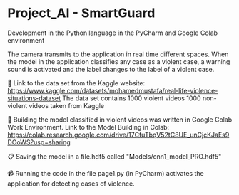 # Project_AI - SmartGuard
Development in the Python language in the PyCharm and Google Colab environment

The camera transmits to the application in real time different spaces.
When the model in the application classifies any case as a violent case, a warning sound is activated and the label changes to the label of a violent case.


🔗 Link to the data set from the Kaggle website:
https://www.kaggle.com/datasets/mohamedmustafa/real-life-violence-situations-dataset
The data set contains 1000 violent videos 1000 non-violent videos taken from Kaggle

🔨 Building the model classified in violent videos was written in Google Colab Work Environment.
Link to the Model Building in Colab: https://colab.research.google.com/drive/17CfuTbqV52tC8UE_unCjcKJaEs9DOoWS?usp=sharing

📋 Saving the model in a file.hdf5 called "Models/cnn1_model_PRO.hdf5"

📹 Running the code in the file page1.py (in PyCharm) activates the application for detecting cases of violence.


